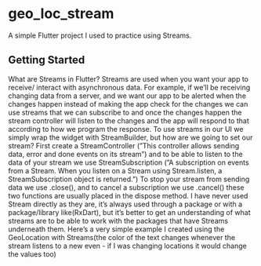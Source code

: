 # geo_loc_stream

A simple Flutter project I used to practice using Streams.

## Getting Started

What are Streams in Flutter?
Streams are used when you want your app to receive/ interact with asynchronous data.
For example, if we’ll be receiving changing data from a server, and we want our app to be alerted when the changes happen instead of making the app check for the changes we can use streams that we can subscribe to and once the changes happen the stream controller will listen to the changes and the app will respond to that according to how we program the response.
To use streams in our UI we simply wrap the widget with StreamBuilder, but how are we going to set our stream?
First create a StreamController (”This controller allows sending data, error and done events on its stream”) and to be able to listen to the data of your stream we use StreamSubscription (”A subscription on events from a Stream. When you listen on a Stream using Stream.listen, a StreamSubscription object is returned.”)
To stop your stream from sending data we use .close(), and to cancel a subscription we use .cancel() these two functions are usually placed in the dispose method.
I have never used Stream directly as they are, it’s always used through a package or with a package/library like(RxDart), but it’s better to get an understanding of what streams are to be able to work with the packages that have Streams underneath them.
Here’s a very simple example I created using the GeoLocation with Streams(the color of the text changes whenever the stream listens to a new even - if I was changing locations it would change the values too)

